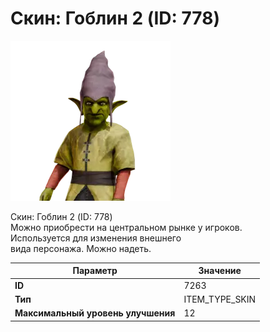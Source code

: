 # Скин: Гоблин 2 (ID: 778)

![Item Image](../img/7263.webp?raw=true)

Скин: Гоблин 2 (ID: 778)<br>Можно приобрести на центральном рынке у игроков.<br>Используется для изменения внешнего<br>вида персонажа. Можно надеть.


| Параметр | Значение |
|----------|----------|
| **ID** | 7263 |
| **Тип** | ITEM_TYPE_SKIN |
| **Максимальный уровень улучшения** | 12 |

